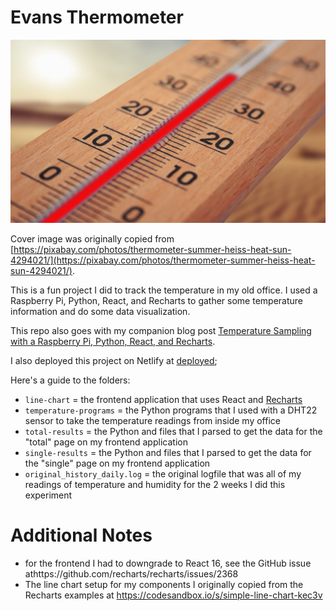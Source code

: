 # Evans Thermometer

![Cover Image](./line-chart/src/components/thermometer.jpg)

Cover image was originally copied from [https://pixabay.com/photos/thermometer-summer-heiss-heat-sun-4294021/](https://pixabay.com/photos/thermometer-summer-heiss-heat-sun-4294021/).

This is a fun project I did to track the temperature in my old office. I used a Raspberry Pi, Python, React, and Recharts to gather some temperature information and do some data visualization.

This repo also goes with my companion blog post [Temperature Sampling with a Raspberry Pi, Python, React, and Recharts]().

I also deployed this project on Netlify at [deployed]();

Here's a guide to the folders:

- `line-chart` = the frontend application that uses React and [Recharts](https://recharts.org/en-US/)
- `temperature-programs` = the Python programs that I used with a DHT22 sensor to take the temperature readings from inside my office
- `total-results` = the Python and files that I parsed to get the data for the "total" page on my frontend application
- `single-results` = the Python and files that I parsed to get the data for the "single" page on my frontend application
- `original_history_daily.log` = the original logfile that was all of my readings of temperature and humidity for the 2 weeks I did this experiment

# Additional Notes

- for the frontend I had to downgrade to React 16, see the GitHub issue athttps://github.com/recharts/recharts/issues/2368
- The line chart setup for my components I originally copied from the Recharts examples at https://codesandbox.io/s/simple-line-chart-kec3v
